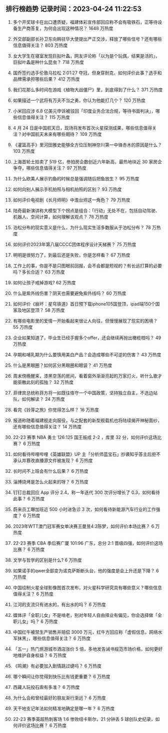 
## 排行榜趋势 记录时间：2023-04-24 11:22:53
  
  1. 多个开奖球卡在出口遭质疑，福建体彩宣传部回应称不会有吸铁石，正等待设备生产商答复，为何会出现这种情况？ 1648 万热度
    
  2. 外交部副部长孙卫东向韩驻华大使提出严正交涉，释放了哪些信号？还有哪些信息值得关注？ 803 万热度
    
  3. 女大学生在寝室发现巨拟叶螽，网友评论称「以为是个玩偶，结果是活的」，巨拟叶螽是种什么昆虫？ 718 万热度
    
  4. 国乔签约选手伦敦马拉松 2:01:27 夺冠，但身穿耐克，如何评价此事？选手和品牌需承担哪些后果？ 412 万热度
    
  5. 我们花那么多时间在游戏《植物大战僵尸》里，到底得到了什么？ 371 万热度
    
  6. 如果描述一个武将有万夫不当之勇，你认为他能打几个？ 120 万热度
    
  7. 小米回应涉 6.8 亿美元申诉被驳回「印度业务合法合规，等待书面判决」，哪些信息值得关注？ 115 万热度
    
  8. 4 月 24 日是中国航天日，现场将发布首次火星探测成果，哪些信息值得关注？对中国航天未来有哪些期待？ 109 万热度
    
  9. 《灌篮高手》里河田雅史能够全方位压制神奈川第一中锋赤木的原因是什么？ 103 万热度
    
  10. 上海首轮土拍卖了 519 亿，参拍房企数创近六年新高，最热地块近 30 家房企争夺，哪些信息值得关注？ 97 万热度
    
  11. 为什么欧美人展示钓鱼的时候总是强调随后把鱼放生？ 95 万热度
    
  12. 如何向别人展示手机拍照与相机拍照的区别？ 93 万热度
    
  13. 如何评价电视剧《长月烬明》中澹台烬这一角色？ 79 万热度
    
  14. 陆奇最新演讲称大模型下个拐点是组合：「行动」无处不在，包括自动驾驶、机器人、空间计算，如何理解该观点？ 78 万热度
    
  15. 泊松分布的现实意义是什么，为什么现实生活多数服从于泊松分布？ 78 万热度
    
  16. 如何评价2023年第八届CCCC团体程序设计天梯赛？ 75 万热度
    
  17. 明明是很努力了，到最后还是失败，你是怎样看？ 67 万热度
    
  18. 工作上的事，你是不是只图眼前回报，会不会都是短视的？有长远打算的必要吗？多长合适？ 63 万热度
    
  19. 如何让孩子戒掉游戏? 62 万热度
    
  20. 什么是紫外线伤害？阴天也需要避免紫外线吗？ 60 万热度
    
  21. 如何评价《崩坏：星穹铁道》首日预下载iphone105国登顶，ipad端150个国家及地区登顶？ 58 万热度
    
  22. 有哪些电影里的爱情一开始看起来很让人向往，但慢慢展现了现实的困境？ 55 万热度
    
  23. 企业如果知道了，毕业生已经手握多个offer，还会继续再抛出橄榄枝吗？ 49 万热度
    
  24. 孕期和哺乳期为什么要慎用美白产品？会造成哪些不可逆的伤害？ 43 万热度
    
  25. 什么是黑眼圈？如何区分黑眼圈和眼袋？ 41 万热度
    
  26. 周末傍晚醒来，漆黑空荡的房间，看着窗外渐渐亮起的万家灯火，听什么歌才能驱散此刻的孤独？ 32 万热度
    
  27. 菲律宾总统称菲方将一如既往恪守一个中国政策，坚持独立自主，不选边站队，如何解读？ 24 万热度
    
  28. 看完《铃芽之旅》你觉得怎么样？ 16 万热度
    
  29. 报道称随着福建舰走向服役，与之配套的新型舰载机也将陆续揭开神秘面纱，还有哪些信息值得关注？ 14 万热度
    
  30. 22-23 赛季 NBA 勇士 126:125 国王扳成 2-2 ，库里 32 分，如何评价这场比赛？ 6 万热度
    
  31. 如何看待哔哩哔哩《英雄联盟》UP 主「分析师蓝宝石」抄袭知乎答主后拒不承认并篡改直播源文件被发现？ 6 万热度
    
  32. 长时间不上班会有什么后果？ 6 万热度
    
  33. 淄博烧烤是怎么火起来的呀？ 6 万热度
    
  34. 钉钉总裁回应 App 评分 2.4，称一年迭代 300 次评分增长了 0.3，如何看待此事？ 6 万热度
    
  35. 蔚来员工曝加班近 500 小时进急诊 3 次，如何看待新能源汽车行业的工作强度？ 6 万热度
    
  36. 2023年WTT澳门冠军赛女单决赛王曼昱4:2陈梦，如何评价本场比赛？ 6 万热度
    
  37. 22-23 赛季 CBA 季后赛广厦 101:96 广东，总分 2:1 晋级四强，如何评价这场比赛？ 6 万热度
    
  38. 文学与哲学的区别是什么? 6 万热度
    
  39. 如果诺手的qwer全部变为诺克萨斯断头台，他的强度是会上升还是下降？ 6 万热度
    
  40. 中国绘制火星全球影像图首次发布，对火星科学研究具有哪些意义？哪些信息值得关注？ 6 万热度
    
  41. 江河的支流只有进水的，有出水的吗？ 6 万热度
    
  42. 媒体评「全职儿女」不是啃老，别对年轻人自由择业有偏见，你会选择做「全职儿女」吗？ 6 万热度
    
  43. 中国红牛被禁生产销售并赔偿 3000 万元，红牛方回应称「虚假信息，网络水军抹黑」，哪些信息值得关注？ 6 万热度
    
  44. 「五一」热门旅游城市酒店涨价 5 倍，多地发告诫书规范市场价格，如何更好地维护自身权益？ 6 万热度
    
  45. 《鸣潮》有必要加入剧情跳过键吗？ 6 万热度
    
  46. 哪个瞬间让你觉得到快乐比有钱更重要？ 6 万热度
    
  47. 西藏人玩投石索有多准？ 6 万热度
    
  48. 为什么会和曾经最好的朋友渐行渐远？ 6 万热度
    
  49. 天干地支记年法如何精准地确定是哪一年？ 6 万热度
    
  50. 22-23 赛季英超热刺客场 1:6 惨败纽卡斯尔，21 分钟丢 5 球创队史纪录，如何评价这场比赛？ 6 万热度
    